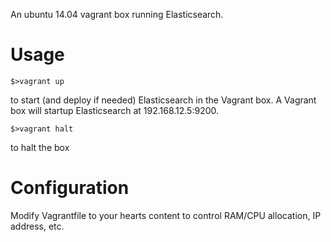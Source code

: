 An ubuntu 14.04 vagrant box running Elasticsearch.

# Usage

    $>vagrant up

to start (and deploy if needed) Elasticsearch in the Vagrant box. A Vagrant box will startup Elasticsearch at 192.168.12.5:9200.

    $>vagrant halt

to halt the box

# Configuration

Modify Vagrantfile to your hearts content to control RAM/CPU allocation, IP address, etc.
